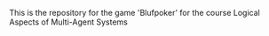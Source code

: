 This is the repository for the game 'Blufpoker' for the course Logical Aspects of Multi-Agent Systems
